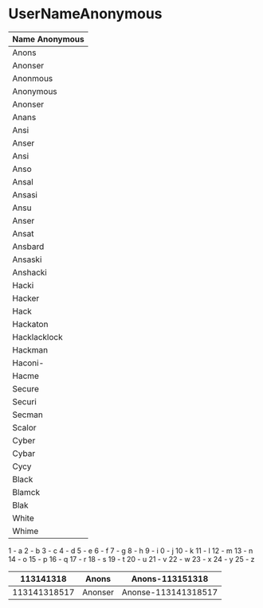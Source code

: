 # UserNameAnonymous
|Name Anonymous |
|---|
|Anons|
|Anonser|
|Anonmous|
|Anonymous|
|Anonser|
|Anans|
|Ansi|
|Anser|
|Ansi|
|Anso|
|Ansal|
|Ansasi|
|Ansu|
|Anser|
|Ansat|
|Ansbard|
|Ansaski|
|Anshacki|
|Hacki|
|Hacker|
|Hack|
|Hackaton|
|Hacklacklock|
|Hackman|
|Haconi-|
|Hacme|
|Secure|
|Securi|
|Secman|
|Scalor|
|Cyber|
|Cybar|
|Cycy|
|Black|
|Blamck|
|Blak|
|White|
|Whime|

1 - a 2 - b 3 - c 4 - d  5 - e 6 - f 7 - g 8 - h 9 - i 0 - j 10 - k 11 - l 12 - m 13 - n 14 - o 15 - p 16 - q 17 - r  18 - s 19 - t 20 - u 21 - v 22 - w 23 - x 24 - y 25 - z

|113141318|Anons|Anons-113151318|
|---|---|---|
|113141318517|Anonser|Anonse-113141318517|
